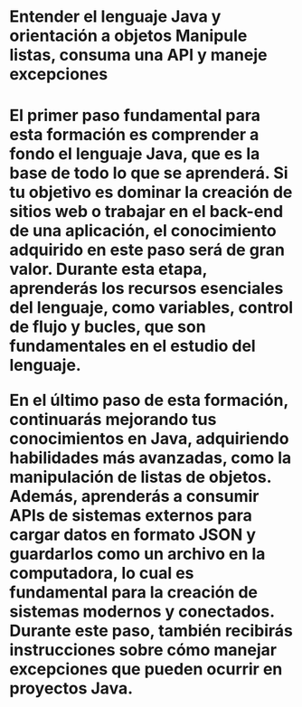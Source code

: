 <H1>Entender el lenguaje Java y orientación a objetos
  Manipule listas, consuma una API y maneje excepciones
  <H1/>
  
El primer paso fundamental para esta formación es comprender a fondo el lenguaje Java, que es la base de todo lo que se aprenderá. 
Si tu objetivo es dominar la creación de sitios web o trabajar en el back-end de una aplicación, el conocimiento adquirido en este paso será de gran valor. 
Durante esta etapa, aprenderás los recursos esenciales del lenguaje, como variables, control de flujo y bucles, que son fundamentales en el estudio del lenguaje.


En el último paso de esta formación, continuarás mejorando tus conocimientos en Java, adquiriendo habilidades más avanzadas, 
como la manipulación de listas de objetos. Además, aprenderás a consumir APIs de sistemas externos para cargar datos en formato JSON y
guardarlos como un archivo en la computadora, lo cual es fundamental para la creación de sistemas modernos y conectados.
Durante este paso, también recibirás instrucciones sobre cómo manejar excepciones que pueden ocurrir en proyectos Java.
